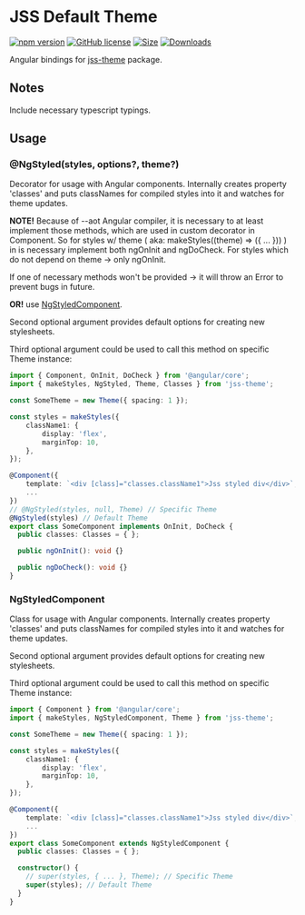 # JSS Default Theme

[![npm version](https://img.shields.io/npm/v/jss-theme-angular.svg)](https://www.npmjs.com/package/jss-theme-angular) [![GitHub license](https://img.shields.io/badge/license-MIT-blue.svg)](https://github.com/mopcweb/jss-theme/blob/master/LICENSE) [![Size](https://img.shields.io/bundlephobia/minzip/jss-theme-angular.svg)](https://npmjs.org/package/jss-theme-angular) [![Downloads](https://img.shields.io/npm/dm/jss-theme-angular.svg)](https://npmjs.org/package/jss-theme-angular)

Angular bindings for [jss-theme](https://npmjs.org/package/jss-theme) package.

## Notes

Include necessary typescript typings.

## Usage

### @NgStyled(styles, options?, theme?)

Decorator for usage with Angular components.
Internally creates property 'classes' and puts classNames for compiled styles into it and watches for theme updates.

__NOTE!__ Because of --aot Angular compiler, it is necessary to at least implement those methods, which are used in custom decorator in Component.
So for styles w/ theme ( aka: makeStyles((theme) => ({ ... })) ) in is necessary implement both ngOnInit and ngDoCheck. For styles which do not depend on theme -> only ngOnInit.

If one of necessary methods won't be provided -> it will throw an Error to prevent bugs in future.

__OR!__ use [NgStyledComponent](#ngstyledcomponent).

Second optional argument provides default options for creating new stylesheets.

Third optional argument could be used to call this method on specific Theme instance:

```ts
import { Component, OnInit, DoCheck } from '@angular/core';
import { makeStyles, NgStyled, Theme, Classes } from 'jss-theme';

const SomeTheme = new Theme({ spacing: 1 });

const styles = makeStyles({
	className1: {
		display: 'flex',
		marginTop: 10,
	},
});

@Component({
	template: `<div [class]="classes.className1">Jss styled div</div>`,
	...
})
// @NgStyled(styles, null, Theme) // Specific Theme
@NgStyled(styles) // Default Theme
export class SomeComponent implements OnInit, DoCheck {
  public classes: Classes = { };

  public ngOnInit(): void {}

  public ngDoCheck(): void {}
}
```

### NgStyledComponent

Class for usage with Angular components.
Internally creates property 'classes' and puts classNames for compiled styles into it and watches for theme updates.

Second optional argument provides default options for creating new stylesheets.

Third optional argument could be used to call this method on specific Theme instance:

```ts
import { Component } from '@angular/core';
import { makeStyles, NgStyledComponent, Theme } from 'jss-theme';

const SomeTheme = new Theme({ spacing: 1 });

const styles = makeStyles({
	className1: {
		display: 'flex',
		marginTop: 10,
	},
});

@Component({
	template: `<div [class]="classes.className1">Jss styled div</div>`,
	...
})
export class SomeComponent extends NgStyledComponent {
  public classes: Classes = { };

  constructor() {
    // super(styles, { ... }, Theme); // Specific Theme
    super(styles); // Default Theme
  }
}
```
